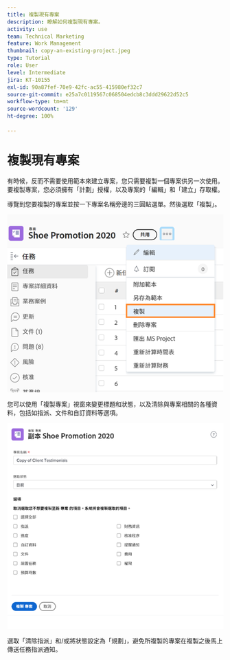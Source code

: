 ```yaml
---
title: 複製現有專案
description: 瞭解如何複製現有專案。
activity: use
team: Technical Marketing
feature: Work Management
thumbnail: copy-an-existing-project.jpeg
type: Tutorial
role: User
level: Intermediate
jira: KT-10155
exl-id: 90a87fef-70e9-42fc-ac55-415980ef32c7
source-git-commit: e25a7c0119567c068504edcb8c3ddd29622d52c5
workflow-type: tm+mt
source-wordcount: '129'
ht-degree: 100%

---
```


# 複製現有專案

有時候，反而不需要使用範本來建立專案，您只需要複製一個專案供另一次使用。要複製專案，您必須擁有「計劃」授權，以及專案的「編輯」和「建立」存取權。

導覽到您要複製的專案並按一下專案名稱旁邊的三圓點選單。然後選取「複製」。

![Cr](assets/copy-existing-01.png)

您可以使用「複製專案」視窗來變更標題和狀態，以及清除與專案相關的各種資料，包括如指派、文件和自訂資料等選項。

![Cr](assets/copy-existing-02.png)

選取「清除指派」和/或將狀態設定為「規劃」，避免所複製的專案在複製之後馬上傳送任務指派通知。
